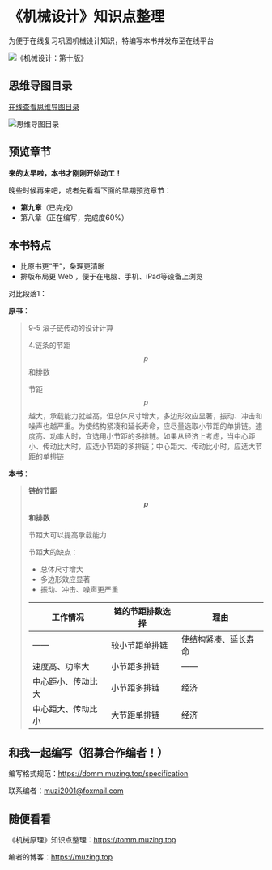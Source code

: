 # 《机械设计》知识点整理

为便于在线复习巩固机械设计知识，特编写本书并发布至在线平台

![《机械设计：第十版》](https://oss.muzing.top/image/domm_book_cover_small.jpg)

## 思维导图目录

[在线查看思维导图目录](https://www.processon.com/view/link/6108bbf10e3e74368fc5622a)

![思维导图目录](https://processon.com/chart_image/6108b7d60e3e74368fc55118.png)

## 预览章节

**来的太早啦，本书才刚刚开始动工！**

晚些时候再来吧，或者先看看下面的早期预览章节：

- **第九章**（已完成）
- 第八章（正在编写，完成度60%）

## 本书特点

- 比原书更“干”，条理更清晰
- 排版布局更 Web ，便于在电脑、手机、iPad等设备上浏览

对比段落1：

**原书**：

> 9-5 滚子链传动的设计计算
>
> 4.链条的节距 $$p$$ 和排数
>
> 节距 $$p$$ 越大，承载能力就越高，但总体尺寸增大，多边形效应显著，振动、冲击和噪声也越严重。为使结构紧凑和延长寿命，应尽量选取小节距的单排链。速度高、功率大时，宜选用小节距的多排链。如果从经济上考虑，当中心距小、传动比大时，应选小节距的多排链；中心距大、传动比小时，应选大节距的单排链

**本书**：

> **链的节距 $$p$$ 和排数**
>
> 节距大可以提高承载能力
>
> 节距**大**的缺点：
>
> - 总体尺寸增大
> - 多边形效应显著
> - 振动、冲击、噪声更严重
>
> | 工作情况           | 链的节距排数选择 | 理由                 |
> | ------------------ | ---------------- | -------------------- |
> | ——                 | 较小节距单排链   | 使结构紧凑、延长寿命 |
> | 速度高、功率大     | 小节距多排链     | ——                   |
> | 中心距小、传动比大 | 小节距多排链     | 经济                 |
> | 中心距大、传动比小 | 大节距单排链     | 经济                 |

## 和我一起编写（招募合作编者！）

编写格式规范：<https://domm.muzing.top/specification>

联系编者：muzi2001@foxmail.com

## 随便看看

《机械原理》知识点整理：<https://tomm.muzing.top>

编者的博客：<https://muzing.top>
